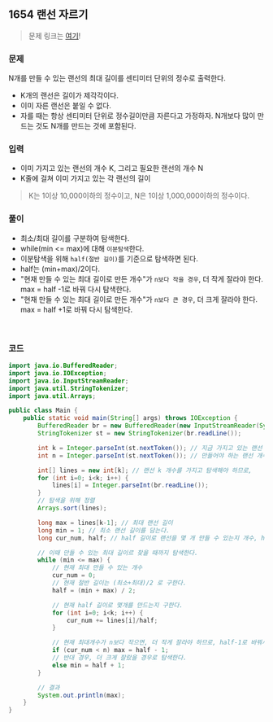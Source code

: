## 1654 랜선 자르기
> 문제 링크는 [여기](https://www.acmicpc.net/problem/1654)!

### 문제
N개를 만들 수 있는 랜선의 최대 길이를 센티미터 단위의 정수로 출력한다.
+ K개의 랜선은 길이가 제각각이다.
+ 이미 자른 랜선은 붙일 수 없다. 
+ 자를 때는 항상 센티미터 단위로 정수길이만큼 자른다고 가정하자. N개보다 많이 만드는 것도 N개를 만드는 것에 포함된다.

### 입력
+ 이미 가지고 있는 랜선의 개수 K, 그리고 필요한 랜선의 개수 N
+  K줄에 걸쳐 이미 가지고 있는 각 랜선의 길이 
> K는 1이상 10,000이하의 정수이고, N은 1이상 1,000,000이하의 정수이다.

### 풀이
+ 최소/최대 길이를 구분하여 탐색한다.
+ while(min <= max)에 대해 `이분탐색`한다.
+ 이분탐색을 위해 `half(절반 길이)`를 기준으로 탐색하면 된다.
+ half는 (min+max)/2이다.
+ "현재 만들 수 있는 최대 길이로 만든 개수"가 `n보다 작을 경우`,  더 작게 잘라야 한다. <br> max = half -1로 바꿔 다시 탐색한다.
+ "현재 만들 수 있는 최대 길이로 만든 개수"가 `n보다 큰 경우`, 더 크게 잘라야 한다. <br> max = half +1로 바꿔 다시 탐색한다. 

<br>

### 코드
```java
import java.io.BufferedReader;
import java.io.IOException;
import java.io.InputStreamReader;
import java.util.StringTokenizer;
import java.util.Arrays;

public class Main {
    public static void main(String[] args) throws IOException {
        BufferedReader br = new BufferedReader(new InputStreamReader(System.in));
        StringTokenizer st = new StringTokenizer(br.readLine());

        int k = Integer.parseInt(st.nextToken()); // 지금 가지고 있는 랜선 개수
        int n = Integer.parseInt(st.nextToken()); // 만들어야 하는 랜선 개수

        int[] lines = new int[k]; // 랜선 k 개수를 가지고 탐색해야 하므로,
        for (int i=0; i<k; i++) {
            lines[i] = Integer.parseInt(br.readLine());
        }
        // 탐색을 위해 정렬
        Arrays.sort(lines);

        long max = lines[k-1]; // 최대 랜선 길이
        long min = 1; // 최소 랜선 길이를 담는다.
        long cur_num, half; // half 길이로 랜선을 몇 개 만들 수 있는지 개수, half(절반길이)로 탐색하기 위해

        // 이때 만들 수 있는 최대 길이르 찾을 때까지 탐색한다.
        while (min <= max) {
            // 현재 최대 만들 수 있는 개수
            cur_num = 0;
            // 현재 절반 길이는 (최소+최대)/2 로 구한다.
            half = (min + max) / 2;

            // 현재 half 길이로 몇개를 만드는지 구한다.
            for (int i=0; i<k; i++) {
                cur_num += lines[i]/half;
            }

            // 현재 최대개수가 n보다 작으면, 더 작게 잘라야 하므로, half-1로 바꿔서 다시 탐색한다.
            if (cur_num < n) max = half - 1;
            // 반대 경우, 더 크게 잘랐을 경우로 탐색한다.
            else min = half + 1;
        }

        // 결과
        System.out.println(max);
    }
}
```
